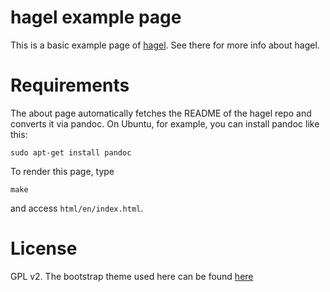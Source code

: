 hagel example page
==================

This is a basic example page of [hagel](http://github.com/patrickbr/hagel). See there for more info about hagel.

Requirements
============

The about page automatically fetches the README of the hagel repo and converts it via pandoc. On Ubuntu, for example, you can install pandoc like this:

    sudo apt-get install pandoc

To render this page, type

    make

and access `html/en/index.html`.

License
=======

GPL v2. The bootstrap theme used here can be found [here](http://startbootstrap.com/template-overviews/clean-blog/)